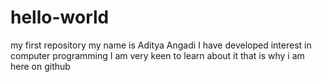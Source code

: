 # hello-world
my first repository
my name is Aditya Angadi
I have developed interest in computer programming
I am very keen to learn about it 
that is why i am here on github

